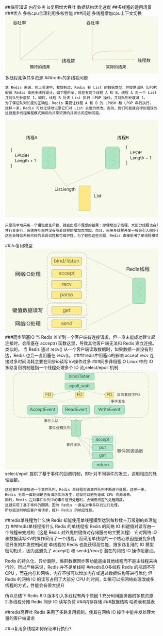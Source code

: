 ##临界知识
内存业务
io复用增大吞吐
数据结构优化速度
##多线程的适用场景
###优点
多核cpu合理利用多核性能
###问题
多线程增加cpu上下文切换
![](.z_04_分布式_redis_02_io模型_images/28d41660.png)
多线程竞争共享资源
###redis的多线程问题
```asp
拿 Redis 来说，在上节课中，我提到过，Redis 有 List 的数据类型，并提供出队（LPOP）和入队（LPUSH）操作。
假设 Redis 采用多线程设计，如下图所示，现在有两个线程 A 和 B，线程 A 对一个 List 做 LPUSH 操作，
并对队列长度加 1。同时，线程 B 对该 List 执行 LPOP 操作，并对队列长度减 1。
为了保证队列长度的正确性，Redis 需要让线程 A 和 B 的 LPUSH 和 LPOP 串行执行，
这样一来，Redis 可以无误地记录它们对 List 长度的修改。否则，我们可能就会得到错误的长度结果。
这就是多线程编程模式面临的共享资源的并发访问控制问题。
```
![](.z_04_分布式_redis_02_io模型_images/e6ef3aef.png)

```asp
只是简单地采用一个粗粒度互斥锁，就会出现不理想的结果：即使增加了线程，大部分线程也在等待获取访问共享资源的互斥锁，
并行变串行，系统吞吐率并没有随着线程的增加而增加。而且，采用多线程开发一般会引入同步原语来保护共享资源的并发访问，
这也会降低系统代码的易调试性和可维护性。为了避免这些问题，Redis 直接采用了单线程模式。
```
##i/o复用模型
![](.z_04_分布式_redis_02_io模型_images/5a25854d.png)
###同步阻塞IO
当 Redis 监听到一个客户端有连接请求，但一直未能成功建立起连接时，会阻塞在 accept() 函数这里，导致其他客户端无法和 Redis 建立连接。类似的，
当 Redis 通过 recv() 从一个客户端读取数据时，如果数据一直没有到达，Redis 也会一直阻塞在 recv()。
####redis中阻塞io的影响
accept
recv
连接过多时间消耗主要在同步io读写
kv操作过多
###同步非阻塞IO
Linux 中的 IO 多路复用机制是指一个线程处理多个 IO 流,select/epoll 机制
![](.z_04_分布式_redis_02_io模型_images/3a66e237.png)
select/epoll 提供了基于事件的回调机制，即针对不同事件的发生，调用相应的处理函数。
```asp
这些事件会被放进一个事件队列，Redis 单线程对该事件队列不断进行处理。这样一来，
Redis 无需一直轮询是否有请求实际发生，这就可以避免造成 CPU 资源浪费。
同时，Redis 在对事件队列中的事件进行处理时，会调用相应的处理函数，
这就实现了基于事件的回调。因为 Redis 一直在对事件队列进行处理，
所以能及时响应客户端请求，提升 Redis 的响应性能。
```
##redis单线程为什么快
Redis 却能使用单线程模型达到每秒数十万级别的处理能力
###redis单线程指什么
Redis 的单线程指 Redis 的网络 IO 和键值对读写由一个线程来完成的（这是 Redis 对外提供键值对存储服务的主要流程）
它对网络 IO 和数据读写KV的操作采用了一个线程，而采用单线程的一个核心原因是避免多线程开发的并发控制问题
单线程的 Redis 也能获得高性能，跟多路复用的 IO 模型密切相关，因为这避免了 accept() 和 send()/recv() 潜在的网络 IO 操作阻塞点。  

Redis 的持久化、异步删除、集群数据同步等功能是由其他线程而不是主线程来执行的，所以严格来说，Redis 并不是单线程
##redis6.0多线程
Redis 的瓶颈不在 CPU ，而在内存和网络，内存不够可以增加内存或通过数据结构等进行优化
但 Redis 的网络 IO 的读写占用了大部分 CPU 的时间，如果可以把网络处理改成多线程的方式，性能会有很大提升

所以总结下 Redis 6.0 版本引入多线程有两个原因
1.充分利用服务器的多核资源
2.多线程分摊 Redis 同步 IO 读写负荷
###内存存储
###数据结构
哈希表和跳表

##redis高吞吐
Redis 采用了多路复用机制，使其在网络 IO 操作中能并发处理大量的客户端请求

##io复用多线程如何保证串行执行?
